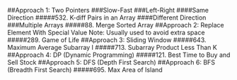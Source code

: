 ##Approach 1: Two Pointers
###Slow-Fast
###Left-Right
####Same Direction
#####532. K-diff Pairs in an Array
####Different Direction
###Multiple Arrays
#####88. Merge Sorted Array
##Approach 2: Replace Element With Special Value
Note: Usually used to avoid extra space
#####289. Game of Life
##Approach 3: Sliding Window
#####643. Maximum Average Subarray I
#####713. Subarray Product Less Than K
##Approach 4: DP (Dynamic Programming)
#####121. Best Time to Buy and Sell Stock
##Approach 5: DFS (Depth First Search)
##Approach 6: BFS (Breadth First Search)
#####695. Max Area of Island